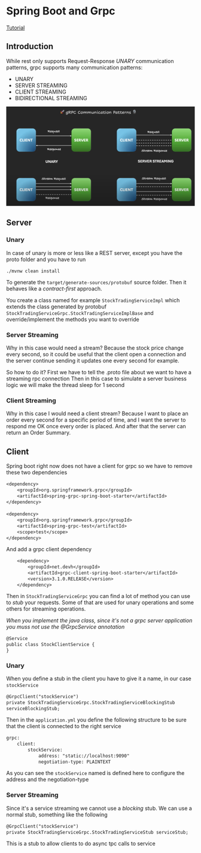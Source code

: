 # Spring Boot and Grpc


[Tutorial](https://www.youtube.com/playlist?list=PLVz2XdJiJQxw0f6wXQCdWKabLdqSzGA0X)

## Introduction

While rest only supports Request-Response *UNARY* communication patterns, grpc supports many communication patterns:

 - UNARY
 - SERVER STREAMING
 - CLIENT STREAMING
 - BIDIRECTIONAL STREAMING

![img.png](images/grpc_communication_patterns.png)

## Server

### Unary

In case of unary is more or less like a REST server, except you have the proto folder and you have to run

    ./mvnw clean install 

To generate the `target/generate-sources/protobuf` source folder. Then it behaves like a *contract-first* approach.

You create a class named for example `StockTradingServiceImpl` which extends the class generated by protobuf `StockTradingServiceGrpc.StockTradingServiceImplBase` and 
override/implement the methods you want to override

### Server Streaming

Why in this case would need a stream? Because the stock price change every second, so it could be useful that the client open a connection and
the server continue sending it updates one every second for example.

So how to do it? First we have to tell the .proto file about we want to have a streaming rpc connection
Then in this case to simulate a server business logic we will make the thread sleep for 1 second


### Client Streaming

Why in this case I would need a client stream? Because I want to place an order every second for a specific period of time, and
I want the server to respond me OK once every order is placed. And after that the server can return an Order Summary. 


## Client

Spring boot right now does not have a client for grpc so we have to remove these two dependencies

    <dependency>
        <groupId>org.springframework.grpc</groupId>
        <artifactId>spring-grpc-spring-boot-starter</artifactId>
    </dependency>

    <dependency>
        <groupId>org.springframework.grpc</groupId>
        <artifactId>spring-grpc-test</artifactId>
        <scope>test</scope>
    </dependency>

And add a grpc client dependency

        <dependency>
			<groupId>net.devh</groupId>
			<artifactId>grpc-client-spring-boot-starter</artifactId>
			<version>3.1.0.RELEASE</version>
		</dependency>

Then in `StockTradingServiceGrpc` you can find a lot of method you can use to *stub* your requests. Some of that are used for
unary operations and some others for streaming operations.

*When you implement the java class, since it's not a grpc server application you muss not use the @GrpcService annotation*

    @Service
    public class StockClientService {
    }

### Unary

When you define a stub in the client you have to give it a name, in our case `stockService`

    @GrpcClient("stockService")
    private StockTradingServiceGrpc.StockTradingServiceBlockingStub serviceBlockingStub;

Then in the `application.yml` you define the following structure to be sure that the client is connected to the right service

    grpc:
        client:
            stockService:
                address: "static://localhost:9090"
                negotiation-type: PLAINTEXT

As you can see the `stockService` named is defined here to configure the address and the negotiation-type

### Server Streaming

Since it's a service streaming we cannot use a *blocking* stub. We can use a normal stub, something like the following

    @GrpcClient("stockService")
    private StockTradingServiceGrpc.StockTradingServiceStub serviceStub;

This is a stub to allow clients to do async tpc calls to service

